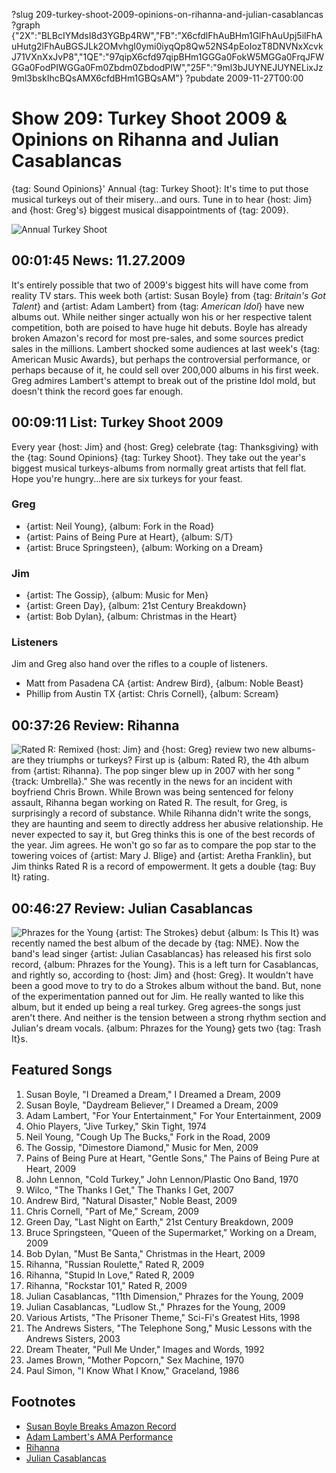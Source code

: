 ?slug 209-turkey-shoot-2009-opinions-on-rihanna-and-julian-casablancas
?graph {"2X":"BLBcIYMdsI8d3YGBp4RW","FB":"X6cfdlFhAuBHm1GlFhAuUpj5ilFhAuHutg2lFhAuBGSJLk2OMvhgI0ymi0iyqQp8Qw52NS4pEoIozT8DNVNxXcvkJ71VXnXxJvP8","1QE":"97qipX6cfd97qipBHm1GGGa0FokW5MGGa0FrqJFWGGa0FodPIWGGa0Fm0Zbdm0ZbdodPIW","25F":"9ml3bJUYNEJUYNELixJz9ml3bskIhcBQsAMX6cfdBHm1GBQsAM"}
?pubdate 2009-11-27T00:00

# Show 209: Turkey Shoot 2009 & Opinions on Rihanna and Julian Casablancas
{tag: Sound Opinions}' Annual {tag: Turkey Shoot}: It's time to put those musical turkeys out of their misery...and ours. Tune in to hear {host: Jim} and {host: Greg's} biggest musical disappointments of {tag: 2009}.

![Annual Turkey Shoot](http://static.soundopinions.org/images/2009/turkeydj.jpg)

## 00:01:45 News: 11.27.2009
It's entirely possible that two of 2009's biggest hits will have come from reality TV stars. This week both {artist: Susan Boyle} from {tag: *Britain's Got Talent*} and {artist: Adam Lambert} from {tag: *American Idol*} have new albums out. While neither singer actually won his or her respective talent competition, both are poised to have huge hit debuts. Boyle has already broken Amazon's record for most pre-sales, and some sources predict sales in the millions. Lambert shocked some audiences at last week's {tag: American Music Awards}, but perhaps the controversial performance, or perhaps because of it, he could sell over 200,000 albums in his first week. Greg admires Lambert's attempt to break out of the pristine Idol mold, but doesn't think the record goes far enough.

## 00:09:11 List: Turkey Shoot 2009
Every year {host: Jim} and {host: Greg} celebrate {tag: Thanksgiving} with the {tag: Sound Opinions} {tag: Turkey Shoot}. They take out the year's biggest musical turkeys-albums from normally great artists that fell flat. Hope you're hungry...here are six turkeys for your feast.

### Greg
- {artist: Neil Young}, {album: Fork in the Road}
- {artist: Pains of Being Pure at Heart}, {album: S/T}
- {artist: Bruce Springsteen}, {album: Working on a Dream}

### Jim
- {artist: The Gossip}, {album: Music for Men}
- {artist: Green Day}, {album: 21st Century Breakdown}
- {artist: Bob Dylan}, {album: Christmas in the Heart}

### Listeners
Jim and Greg also hand over the rifles to a couple of listeners.

- Matt from Pasadena CA 
{artist: Andrew Bird}, {album: Noble Beast}
- Phillip from Austin TX 
{artist: Chris Cornell}, {album: Scream}

## 00:37:26 Review: Rihanna
![Rated R: Remixed](http://is3.mzstatic.com/image/thumb/Music71/v4/f9/ea/fd/f9eafd5a-3c97-7690-a592-a1f4a91f9862/source/600x600bb.jpg "63346553/1168099672")
{host: Jim} and {host: Greg} review two new albums-are they triumphs or turkeys? First up is {album: Rated R}, the 4th album from {artist: Rihanna}. The pop singer blew up in 2007 with her song "{track: Umbrella}." She was recently in the news for an incident with boyfriend Chris Brown. While Brown was being sentenced for felony assault, Rihanna began working on Rated R. The result, for Greg, is surprisingly a record of substance. While Rihanna didn't write the songs, they are haunting and seem to directly address her abusive relationship. He never expected to say it, but Greg thinks this is one of the best records of the year. Jim agrees. He won't go so far as to compare the pop star to the towering voices of {artist: Mary J. Blige} and {artist: Aretha Franklin}, but Jim thinks Rated R is a record of empowerment. It gets a double {tag: Buy It} rating.

## 00:46:27 Review: Julian Casablancas
![Phrazes for the Young](http://is3.mzstatic.com/image/thumb/Music/v4/a5/b2/9d/a5b29d88-3d13-5c3a-c0bd-878c87243985/source/600x600bb.jpg "560395/335804043")
{artist: The Strokes} debut {album: Is This It} was recently named the best album of the decade by {tag: NME}. Now the band's lead singer {artist: Julian Casablancas} has released his first solo record, {album: Phrazes for the Young}. This is a left turn for Casablancas, and rightly so, according to {host: Jim} and {host: Greg}. It wouldn't have been a good move to try to do a Strokes album without the band. But, none of the experimentation panned out for Jim. He really wanted to like this album, but it ended up being a real turkey. Greg agrees-the songs just aren't there. And neither is the tension between a strong rhythm section and Julian's dream vocals. {album: Phrazes for the Young} gets two {tag: Trash It}s.


## Featured Songs
1. Susan Boyle, "I Dreamed a Dream," I Dreamed a Dream, 2009
2. Susan Boyle, "Daydream Believer," I Dreamed a Dream, 2009
3. Adam Lambert, "For Your Entertainment," For Your Entertainment, 2009
4. Ohio Players, "Jive Turkey," Skin Tight, 1974
5. Neil Young, "Cough Up The Bucks," Fork in the Road, 2009
6. The Gossip, "Dimestore Diamond," Music for Men, 2009
7. Pains of Being Pure at Heart, "Gentle Sons," The Pains of Being Pure at Heart, 2009
8. John Lennon, "Cold Turkey," John Lennon/Plastic Ono Band, 1970
9. Wilco, "The Thanks I Get," The Thanks I Get, 2007
10. Andrew Bird, "Natural Disaster," Noble Beast, 2009
11. Chris Cornell, "Part of Me," Scream, 2009
12. Green Day, "Last Night on Earth," 21st Century Breakdown, 2009
13. Bruce Springsteen, "Queen of the Supermarket," Working on a Dream, 2009
14. Bob Dylan, "Must Be Santa," Christmas in the Heart, 2009
15. Rihanna, "Russian Roulette," Rated R, 2009
16. Rihanna, "Stupid In Love," Rated R, 2009
17. Rihanna, "Rockstar 101," Rated R, 2009
18. Julian Casablancas, "11th Dimension," Phrazes for the Young, 2009
19. Julian Casablancas, "Ludlow St.," Phrazes for the Young, 2009
20. Various Artists, "The Prisoner Theme," Sci-Fi's Greatest Hits, 1998
21. The Andrews Sisters, "The Telephone Song," Music Lessons with the Andrews Sisters, 2003
22. Dream Theater, "Pull Me Under," Images and Words, 1992
23. James Brown, "Mother Popcorn," Sex Machine, 1970
24. Paul Simon, "I Know What I Know," Graceland, 1986

## Footnotes
- [Susan Boyle Breaks Amazon Record](http://edition.cnn.com/2009/WORLD/europe/11/19/susan.boyle.amazon/)
- [Adam Lambert's AMA Performance](http://www.washingtonpost.com/wp-dyn/content/article/2009/11/23/AR2009112301991.html)
- [Rihanna](http://www.rihannanow.com/)
- [Julian Casablancas](http://juliancasablancas.com/)
